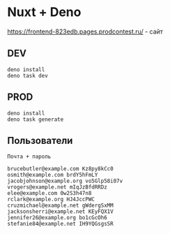 # Nuxt + Deno

https://frontend-823edb.pages.prodcontest.ru/ - сайт

## DEV
```shell
deno install
deno task dev
```

## PROD
```shell
deno install
deno task generate
```

## Пользователи
```
Почта + пароль

brucebutler@example.com Kz8py8kCc0
osmith@example.com brdY5hFmLY
jacobjohnson@example.org vo5Glp58i07v
vrogers@example.net mIqJzBfdRRDz
elee@example.com 0w2S3h47n8
rclark@example.org HJ4JccPWC
cruzmichael@example.net gWdergSxMM
jacksonsherri@example.net KEyFQX1V
jennifer26@example.org bo1cGcOh6
stefanie84@example.net IH9YQGsgsSR
```